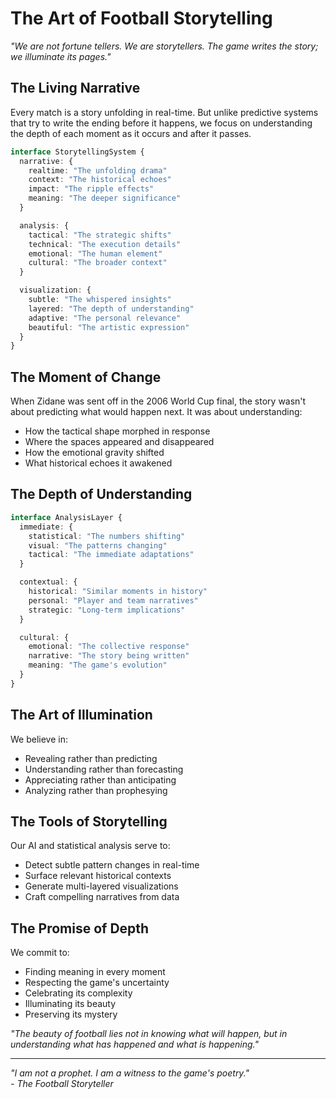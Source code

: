 # The Art of Football Storytelling

*"We are not fortune tellers. We are storytellers. The game writes the story; we illuminate its pages."*

## The Living Narrative

Every match is a story unfolding in real-time. But unlike predictive systems that try to write the ending before it happens, we focus on understanding the depth of each moment as it occurs and after it passes.

```typescript
interface StorytellingSystem {
  narrative: {
    realtime: "The unfolding drama"
    context: "The historical echoes"
    impact: "The ripple effects"
    meaning: "The deeper significance"
  }

  analysis: {
    tactical: "The strategic shifts"
    technical: "The execution details"
    emotional: "The human element"
    cultural: "The broader context"
  }

  visualization: {
    subtle: "The whispered insights"
    layered: "The depth of understanding"
    adaptive: "The personal relevance"
    beautiful: "The artistic expression"
  }
}
```

## The Moment of Change

When Zidane was sent off in the 2006 World Cup final, the story wasn't about predicting what would happen next. It was about understanding:
- How the tactical shape morphed in response
- Where the spaces appeared and disappeared
- How the emotional gravity shifted
- What historical echoes it awakened

## The Depth of Understanding

```typescript
interface AnalysisLayer {
  immediate: {
    statistical: "The numbers shifting"
    visual: "The patterns changing"
    tactical: "The immediate adaptations"
  }

  contextual: {
    historical: "Similar moments in history"
    personal: "Player and team narratives"
    strategic: "Long-term implications"
  }

  cultural: {
    emotional: "The collective response"
    narrative: "The story being written"
    meaning: "The game's evolution"
  }
}
```

## The Art of Illumination

We believe in:
- Revealing rather than predicting
- Understanding rather than forecasting
- Appreciating rather than anticipating
- Analyzing rather than prophesying

## The Tools of Storytelling

Our AI and statistical analysis serve to:
- Detect subtle pattern changes in real-time
- Surface relevant historical contexts
- Generate multi-layered visualizations
- Craft compelling narratives from data

## The Promise of Depth

We commit to:
- Finding meaning in every moment
- Respecting the game's uncertainty
- Celebrating its complexity
- Illuminating its beauty
- Preserving its mystery

*"The beauty of football lies not in knowing what will happen, but in understanding what has happened and what is happening."*

---

*"I am not a prophet. I am a witness to the game's poetry."*  
*- The Football Storyteller* 